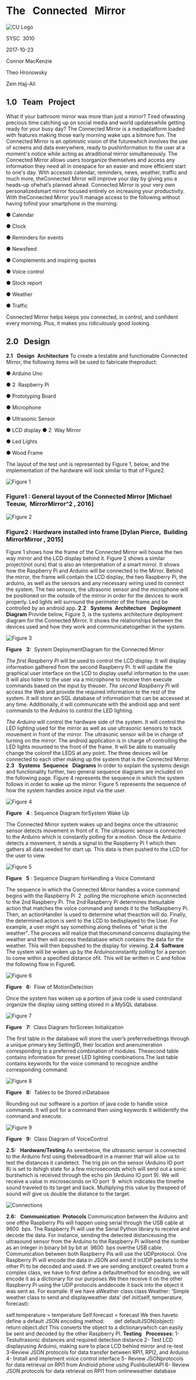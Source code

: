 # The ​ ​ Connected ​ ​ Mirror

![CU Logo](https://image.ibb.co/fPWTHm/image7.png)

SYSC​ ​ 3010

2017-10-23

Connor​ ​MacKenzie

Theo​ ​Hronowsky

Zein​ ​Hajj-Ali


## 1.0 ​ ​ Team ​ ​ Project

What​ ​if​ ​your​ ​bathroom​ ​mirror​ ​was​ ​more​ ​than​ ​just​ ​a​ ​mirror?​ ​Tired​ ​of​ ​wasting​ ​precious​ ​time
catching​ ​up​ ​on​ ​social​ ​media​ ​and​ ​world​ ​updates​ ​while​ ​getting​ ​ready​ ​for​ ​your​ ​busy​ ​day?​ ​The
Connected​ ​Mirror​ ​is​ ​a​ ​media​ ​platform​ ​loaded​ ​with​ ​features​ ​making​ ​those​ ​early​ ​morning​ ​wake
ups​ ​a​ ​bit​ ​more​ ​fun.​ ​The​ ​Connected​ ​Mirror​ ​is​ ​an​ ​optimistic​ ​vision​ ​of​ ​the​ ​future​ ​which​ ​involves​ ​the
use​ ​of​ ​screens​ ​and​ ​data​ ​everywhere,​ ​ready​ ​to​ ​push​ ​information​ ​to​ ​the​ ​user​ ​at​ ​a​ ​moment's​ ​notice
while​ ​acting​ ​as​ ​a​ ​traditional​ ​mirror​ ​simultaneously.
The​ ​Connected​ ​Mirror​ ​allows​ ​users​ ​to​ ​organize​ ​themselves​ ​and​ ​access​ ​any​ ​information​ ​they
need​ ​all​ ​in​ ​one​ ​space​ ​for​ ​an​ ​easier​ ​and​ ​more​ ​efficient​ ​start​ ​to​ ​one's​ ​day.​ ​With​ ​access​ ​to
calendar,​ ​reminders,​ ​news,​ ​weather,​ ​traffic​ ​and​ ​much​ ​more,​ ​the​ ​Connected​ ​Mirror​ ​will​ ​improve
your​ ​day​ ​by​ ​giving​ ​you​ ​a​ ​heads-up​ ​of​ ​what’s​ ​planned​ ​ahead.​ ​Connected​ ​Mirror​ ​is​ ​your​ ​very​ ​own
personalized​ ​smart​ ​mirror​ ​focused​ ​entirely​ ​on​ ​increasing​ ​your​ ​productivity.
With​ ​the​ ​Connected​ ​Mirror​ ​you’ll​ ​manage​ ​access​ ​to​ ​the​ ​following​ ​without​ ​having​ ​to​ ​find​ ​your
smartphone​ ​in​ ​the​ ​morning:

● Calendar

● Clock

● Reminders​ ​for​ ​events

● Newsfeed

● Complements​ ​and​ ​inspiring​ ​quotes

● Voice​ ​control

● Stock​ ​report

● Weather

● Traffic

Connected​ ​Mirror​ ​helps​ ​keeps​ ​you​ ​connected,​ ​in​ ​control,​ ​and​ ​confident​ ​every​ ​morning.​ ​Plus,​ ​it
makes​ ​you​ ​ridiculously​ ​good​ ​looking.

## 2.0 ​ ​ Design

**2.1** ​ ​ **Design** ​ ​ **Architecture**
To create a testable and functionable Connected Mirror, the following items will be used to
fabricate​ ​the​ ​product:

● Arduino​ ​Uno

● 2 ​ ​Raspberry​ ​Pi

● Prototyping​ ​Board

● Microphone

● Ultrasonic​ ​Sensor

● LCD​ ​display
● 2 ​ ​Way​ ​Mirror

● Led​ ​Lights

● Wood​ ​Frame

The layout of the test unit is represented by Figure 1, below, and the implementation of the
hardware​ ​will​ ​look​ ​similar​ ​to​ ​that​ ​of​ ​Figure​ ​2.

![Figure 1](https://image.ibb.co/itfNcm/image9.png)

### Figure ​ ​ 1 ​:​ ​General​ ​layout​ ​of​ ​the​ ​Connected​ ​Mirror​ ​[​Michael​ ​Teeuw​,​​ ​ MirrorMirror ​^2 ​,​ ​2016]


![Figure 2](https://preview.ibb.co/js5AV6/image3.png)


### Figure ​ ​ 2 ​:​ ​Hardware​ ​installed​ ​into​ ​frame​ ​[​Dylan​ ​Pierce,​ ​​ Building ​ ​ MirrorMirror ​,​ ​2015]

Figure 1 shows how the frame of the Connected Mirror will house the two way mirror and the
LCD display behind it. Figure 2 shows a similar project(not ours) that is also an interpretation of
a smart mirror. It shows how the Raspberry Pi and Arduino will be connected to the Mirror.
Behind the mirror, the frame will contain the LCD display, the two Raspberry Pi, the arduino, as
well as the sensors and any necessary wiring used to connect the system. The two sensors, the
ultrasonic sensor and the microphone will be positioned on the outside of the mirror in order for
the devices to work properly. Led lights will surround the perimeter of the frame and be
controlled​ ​by​ ​an​ ​android​ ​app.
**2.2** ​ ​ **Systems** ​ ​ **Architecture** ​ ​ **Deployment** ​ ​ **Diagram**
Provide below, Figure 3, is the systems architecture deployment diagram for the Connected
Mirror. It shows the relationships between the devices used and how they work and
communicate​ ​together​ ​in​ ​the​ ​system.

![Figure 3](https://image.ibb.co/cpFoHm/image8.png)

**Figure** ​ ​ **3:** ​ ​​System​ ​Deployment​ ​Diagram​ ​for​ ​the​ ​Connected​ ​Mirror

_The first Raspberry Pi_ will be used to control the LCD display. It will display information gathered
from the second Raspberry Pi. It will update the graphical user interface on the LCD to display useful
information to the user. It will also listen to the user via a microphone to receive then execute
commands​ ​based​ ​on​ ​the​ ​input​ ​by​ ​the​ ​user.
_The second Raspberry Pi_ ​will access the Web and provide the required information to the rest of the
system. It will store an SQL database of information that can be accessed at any time. Additionally, it
will communicate with the android app and sent commands to the Arduino to control the LED
lighting.


_The Arduino_ will control the hardware side of the system. It will control the LED lighting used for the
mirror as well as use ultrasonic sensors to track movement in front of the mirror. The ultrasonic
sensor​ ​will​ ​be​ ​in​ ​charge​ ​of​ ​turning​ ​on​ ​the​ ​mirror.
The android application is in charge of controlling the LED lights mounted to the front of the frame. It
will​ ​be​ ​able​ ​to​ ​manually​ ​change​ ​the​ ​color​ ​of​ ​the​ ​LEDS​ ​at​ ​any​ ​point.
The three devices will be connected to each other making up the system that is the Connected
Mirror.
**2.3** ​ ​ **Systems** ​ ​ **Sequence** ​ ​ **Diagrams**
In order to explain the systems design and functionality further, two general sequence diagrams
are included on the following page. Figure 4 represents the sequence in which the system
follows in order to wake up the mirror. Figure 5 represents the sequence of how the system
handles​ ​a​ ​voice​ ​input​ ​via​ ​the​ ​user.

![Figure 4](https://image.ibb.co/dyqYiR/image4.png)

**Figure** ​ ​ **4** ​:​ ​Sequence​ ​Diagram​ ​for​ ​System​ ​Wake​ ​Up

The Connected Mirror system wakes up and begins once the ultrasonic sensor detects
movement in front of it. The ultrasonic sensor is connected to the Arduino which is constantly
polling for a motion. Once the Arduino detects a movement, it sends a signal to the Raspberry
Pi 1 which then gathers all data needed for start up. This data is then pushed to the LCD for the
user​ ​to​ ​view.

![Figure 5](https://image.ibb.co/bMOVV6/image5.png)

**Figure** ​ ​ **5** ​:​ ​Sequence​ ​Diagram​ ​for​ ​Handling​ ​a​ ​Voice​ ​Command

The​ ​sequence​ ​in​ ​which​ ​the​ ​Connected​ ​Mirror​ ​handles​ ​a​ ​voice​ ​command​ ​begins​ ​with​ ​the
Raspberry​ ​Pi​ ​ 2 ​ ​polling​ ​the​ ​microphone​ ​which​ ​is​ ​connected​ ​to​ ​the​ ​2nd​ ​Raspberry​ ​Pi.​ ​The​ ​2nd
Raspberry​ ​Pi​ ​determines​ ​the​ ​suitable​ ​action​ ​that​ ​matches​ ​the​ ​voice​ ​command​ ​and​ ​sends​ ​it​ ​to
the​ ​1st​ ​Raspberry​ ​Pi.​ ​Then,​ ​an​ ​actionHandler​ ​is​ ​used​ ​to​ ​determine​ ​what​ ​the​ ​action​ ​will​ ​do.
Finally,​ ​the​ ​determined​ ​action​ ​is​ ​sent​ ​to​ ​the​ ​LCD​ ​to​ ​be​ ​displayed​ ​to​ ​the​ ​User.​ ​For​ ​example,​ ​a
user​ ​might​ ​say​ ​something​ ​along​ ​the​ ​lines​ ​of​ ​“what​ ​is​ ​the​ ​weather”.​ ​The​ ​process​ ​will​ ​realize​ ​that
the​ ​command​ ​concerns​ ​displaying​ ​the​ ​weather​ ​and​ ​then​ ​will​ ​access​ ​the​ ​database​ ​which
contains​ ​the​ ​data​ ​for​ ​the​ ​weather.​ ​This​ ​will​ ​then​ ​be​ ​pushed​ ​to​ ​the​ ​display​ ​for​ ​viewing.
**2.4** ​ ​ **Software**
The​ ​system​ ​will​ ​be​ ​woken​ ​up​ ​by​ ​the​ ​Arduino​ ​constantly​ ​polling​ ​for​ ​a​ ​person​ ​to​ ​come​ ​within​ ​a
specified​ ​distance​ ​of​ ​it.​ ​This​ ​will​ ​be​ ​written​ ​in​ ​C​ ​and​ ​follow​ ​the​ ​following​ ​flow​ ​in​ ​Figure​ ​6.

![Figure 6](https://image.ibb.co/d2Phcm/image2.jpg)

**Figure** ​ ​ **6:** ​ ​​Flow​ ​of​ ​Motion​ ​Detection

Once​ ​the​ ​system​ ​has​ ​woken​ ​up​ ​a​ ​portion​ ​of​ ​java​ ​code​ ​is​ ​used​ ​control​ ​and​ ​organize​ ​the​ ​display
using​ ​setting​ ​stored​ ​in​ ​a​ ​MySQL​ ​database.

![Figure 7](https://image.ibb.co/d9iKOR/image11.png)

**Figure** ​ ​ **7:** ​ ​​Class​ ​Diagram​ ​for​ ​Screen​ ​Initialization


The​ ​first​ ​table​ ​in​ ​the​ ​database​ ​will​ ​store​ ​the​ ​user’s​ ​preferred​ ​settings​ ​through​ ​a​ ​unique​ ​primary
key​ ​SettingID,​ ​their​ ​location​ ​and​ ​an​ ​enumeration​ ​corresponding​ ​to​ ​a​ ​preferred​ ​combination​ ​of
modules.​ ​The​ ​second​ ​table​ ​contains​ ​information​ ​for​ ​preset​ ​LED​ ​lighting​ ​combinations.​ ​The​ ​last
table​ ​contains​ ​keywords​ ​for​ ​the​ ​voice​ ​command​ ​to​ ​recognize​ ​and​ ​the​ ​corresponding​ ​command.

![Figure 8](https://image.ibb.co/euFoHm/image10.png)

**Figure** ​ ​ **8:** ​ ​​Tables​ ​to​ ​be​ ​Stored​ ​in​ ​Database

Rounding​ ​out​ ​our​ ​software​ ​is​ ​a​ ​portion​ ​of​ ​java​ ​code​ ​to​ ​handle​ ​voice​ ​commands.​ ​It​ ​will​ ​poll​ ​for​ ​a
command​ ​then​ ​using​ ​keywords​ ​it​ ​will​ ​identify​ ​the​ ​command​ ​and​ ​execute.

![Figure 9](https://image.ibb.co/kO3VV6/image1.jpg)

**Figure** ​ ​ **9:** ​​ ​Class​ ​Diagram​ ​of​ ​Voice​ ​Control

**2.5:** ​ ​ **Hardware/Testing**
As​ ​seen​ ​below,​ ​the​ ​ultrasonic​ ​sensor​ ​is​ ​connected​ ​to​ ​the​ ​Arduino​ ​first​ ​using​ ​the​ ​breadboard​ ​in​ ​a
manner​ ​that​ ​will​ ​allow​ ​us​ ​to​ ​test​ ​the​ ​distances​ ​it​ ​can​ ​detect.​ ​The​ ​trig​ ​pin​ ​on​ ​the​ ​sensor​ ​(Arduino
IO​ ​port​ ​8)​ ​is​ ​set​ ​to​ ​its​ ​high​ ​state​ ​for​ ​a​ ​few​ ​microseconds​ ​which​ ​will​ ​send​ ​out​ ​a​ ​sonic​ ​burst​ ​which
is​ ​received​ ​through​ ​the​ ​echo​ ​pin​ ​(Arduino​ ​IO​ ​port​ ​9).​ ​We​ ​will​ ​receive​ ​a​ ​value​ ​in​ ​microseconds​ ​on
IO​ ​port​ ​ 9 ​ ​which​ ​indicates​ ​the​ ​time​ ​the​ ​sound​ ​traveled​ ​to​ ​its​ ​target​ ​and​ ​back.​ ​Multiplying​ ​this
value​ ​by​ ​the​ ​speed​ ​of​ ​sound​ ​will​ ​give​ ​us​ ​double​ ​the​ ​distance​ ​to​ ​the​ ​target.

![Connections](https://image.ibb.co/hYOxA6/image6.jpg)

**2.6:** ​ ​ **Communication** ​ ​ **Protocols**
Communication​ ​between​ ​the​ ​Arduino​ ​and​ ​one​ ​of​ ​the​ ​Raspberry​ ​PIs​ ​will​ ​happen​ ​using​ ​serial
through​ ​the​ ​USB​ ​cable​ ​at​ ​ 9600 ​ ​bps.​ ​The​ ​Raspberry​ ​Pi​ ​will​ ​use​ ​the​ ​Serial​ ​Python​ ​library​ ​to
receive​ ​and​ ​decode​ ​the​ ​data.​ ​For​ ​instance,​ ​sending​ ​the​ ​detected​ ​distance​ ​using​ ​the​ ​ultrasound
sensor​ ​from​ ​the​ ​Arduino​ ​to​ ​the​ ​Raspberry​ ​Pi​ ​will​ ​send​ ​the​ ​number​ ​as​ ​an​ ​integer​ ​in​ ​binary​ ​bit​ ​by
bit​ ​at​ ​ 9600 ​ ​bps​ ​over​ ​the​ ​USB​ ​cable.
Communication​ ​between​ ​both​ ​Raspberry​ ​Pis​ ​will​ ​use​ ​the​ ​UDP​ ​protocol.​ ​One​ ​Raspberry​ ​Pi​ ​will
encode​ ​the​ ​data​ ​in​ ​JSON​ ​and​ ​send​ ​it​ ​in​ ​UDP​ ​packets​ ​to​ ​the​ ​other​ ​Pi​ ​to​ ​be​ ​decoded​ ​and​ ​used.​ ​If
we​ ​are​ ​sending​ ​an​ ​object​ ​created​ ​from​ ​a​ ​complex​ ​class,​ ​we​ ​have​ ​to​ ​first​ ​define​ ​a​ ​default​ ​method
for​ ​encoding,​ ​we​ ​will​ ​encode​ ​it​ ​as​ ​a​ ​dictionary​ ​for​ ​our​ ​purposes.​ ​We​ ​then​ ​receive​ ​it​ ​on​ ​the​ ​other
Raspberry​ ​Pi​ ​using​ ​the​ ​UDP​ ​protocols​ ​and​ ​decode​ ​it​ ​back​ ​into​ ​the​ ​object​ ​it​ ​was​ ​sent​ ​as.
For​ ​example:
If​ ​we​ ​have​ ​a​ ​Weather​ ​class
class​​ ​​Weather​:
'Simple​ ​weather​ ​class​ ​to​ ​send​ ​and​ ​display​ ​weather​ ​data'
def ​​​​_init_​(self,​ ​temperature,​ ​forecast):


self.temperature​ ​=​ ​temperature
Self.forecast​ ​=​ ​forecast
We​ ​then​ ​have​ ​to​ ​define​ ​a​ ​default​ ​JSON​ ​encoding​ ​method:
​ ​​ ​​ ​​ ​​ ​​ ​def​​ ​​defaultJSON​(object):
return​​ ​object._dict_
This​ ​converts​ ​the​ ​object​ ​to​ ​a​ ​dictionary​ ​which​ ​can​ ​easily​ ​be​ ​sent​ ​and​ ​decoded​ ​by​ ​the​ ​other
Raspberry​ ​PI.
**Testing** ​ ​ **Processes:**
1-​ ​Test​ ​ultrasonic​ ​distances​ ​and​ ​required​ ​detection​ ​distance
2-​ ​Test​ ​LCD​ ​display​ ​using​ ​Arduino,​ ​making​ ​sure​ ​to​ ​place​ ​LCD​ ​behind​ ​mirror​ ​and​ ​re-test
3-​ ​Review​ ​JSON​ ​protocols​ ​for​ ​data​ ​transfer​ ​between​ ​RPI1,​ ​RPI2,​ ​and​ ​Arduino
4-​ ​Install​ ​and​ ​implement​ ​voice​ ​control​ ​interface
5-​ ​Review​ ​JSON​ ​protocols​ ​for​ ​data​ ​retrieval​ ​on​ ​RPI1​ ​from​ ​Android​ ​phone​ ​using​ ​Pushbullet​ ​API
6-​ ​Review​ ​JSON​ ​protocols​ ​for​ ​data​ ​retrieval​ ​on​ ​RPI1​ ​from​ ​online​ ​weather​ ​database


